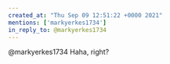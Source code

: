 ```yaml
---
created_at: "Thu Sep 09 12:51:22 +0000 2021"
mentions: ['markyerkes1734']
in_reply_to: @markyerkes1734
---
```


@markyerkes1734 Haha, right?